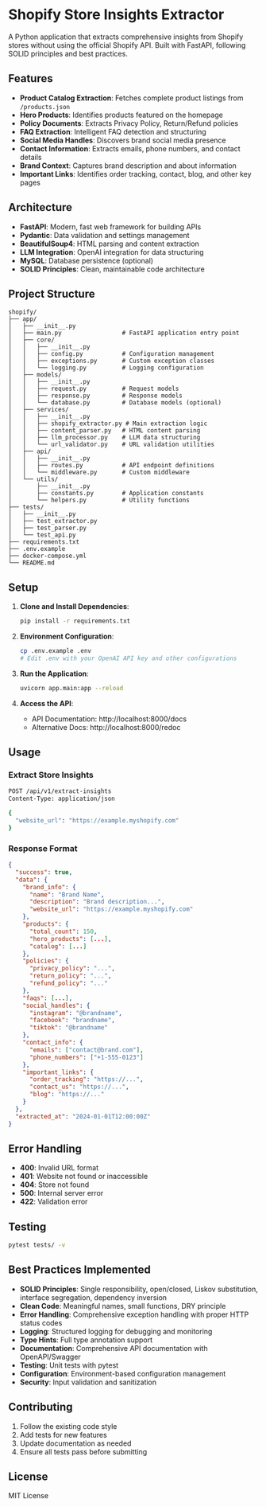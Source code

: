 # Shopify Store Insights Extractor

A Python application that extracts comprehensive insights from Shopify stores without using the official Shopify API. Built with FastAPI, following SOLID principles and best practices.

## Features

- **Product Catalog Extraction**: Fetches complete product listings from `/products.json`
- **Hero Products**: Identifies products featured on the homepage
- **Policy Documents**: Extracts Privacy Policy, Return/Refund policies
- **FAQ Extraction**: Intelligent FAQ detection and structuring
- **Social Media Handles**: Discovers brand social media presence
- **Contact Information**: Extracts emails, phone numbers, and contact details
- **Brand Context**: Captures brand description and about information
- **Important Links**: Identifies order tracking, contact, blog, and other key pages

## Architecture

- **FastAPI**: Modern, fast web framework for building APIs
- **Pydantic**: Data validation and settings management
- **BeautifulSoup4**: HTML parsing and content extraction
- **LLM Integration**: OpenAI integration for data structuring
- **MySQL**: Database persistence (optional)
- **SOLID Principles**: Clean, maintainable code architecture

## Project Structure

```
shopify/
├── app/
│   ├── __init__.py
│   ├── main.py                 # FastAPI application entry point
│   ├── core/
│   │   ├── __init__.py
│   │   ├── config.py           # Configuration management
│   │   ├── exceptions.py       # Custom exception classes
│   │   └── logging.py          # Logging configuration
│   ├── models/
│   │   ├── __init__.py
│   │   ├── request.py          # Request models
│   │   ├── response.py         # Response models
│   │   └── database.py         # Database models (optional)
│   ├── services/
│   │   ├── __init__.py
│   │   ├── shopify_extractor.py # Main extraction logic
│   │   ├── content_parser.py   # HTML content parsing
│   │   ├── llm_processor.py    # LLM data structuring
│   │   └── url_validator.py    # URL validation utilities
│   ├── api/
│   │   ├── __init__.py
│   │   ├── routes.py           # API endpoint definitions
│   │   └── middleware.py       # Custom middleware
│   └── utils/
│       ├── __init__.py
│       ├── constants.py        # Application constants
│       └── helpers.py          # Utility functions
├── tests/
│   ├── __init__.py
│   ├── test_extractor.py
│   ├── test_parser.py
│   └── test_api.py
├── requirements.txt
├── .env.example
├── docker-compose.yml
└── README.md
```

## Setup

1. **Clone and Install Dependencies**:
   ```bash
   pip install -r requirements.txt
   ```

2. **Environment Configuration**:
   ```bash
   cp .env.example .env
   # Edit .env with your OpenAI API key and other configurations
   ```

3. **Run the Application**:
   ```bash
   uvicorn app.main:app --reload
   ```

4. **Access the API**:
   - API Documentation: http://localhost:8000/docs
   - Alternative Docs: http://localhost:8000/redoc

## Usage

### Extract Store Insights

```bash
POST /api/v1/extract-insights
Content-Type: application/json

{
  "website_url": "https://example.myshopify.com"
}
```

### Response Format

```json
{
  "success": true,
  "data": {
    "brand_info": {
      "name": "Brand Name",
      "description": "Brand description...",
      "website_url": "https://example.myshopify.com"
    },
    "products": {
      "total_count": 150,
      "hero_products": [...],
      "catalog": [...]
    },
    "policies": {
      "privacy_policy": "...",
      "return_policy": "...",
      "refund_policy": "..."
    },
    "faqs": [...],
    "social_handles": {
      "instagram": "@brandname",
      "facebook": "brandname",
      "tiktok": "@brandname"
    },
    "contact_info": {
      "emails": ["contact@brand.com"],
      "phone_numbers": ["+1-555-0123"]
    },
    "important_links": {
      "order_tracking": "https://...",
      "contact_us": "https://...",
      "blog": "https://..."
    }
  },
  "extracted_at": "2024-01-01T12:00:00Z"
}
```

## Error Handling

- **400**: Invalid URL format
- **401**: Website not found or inaccessible
- **404**: Store not found
- **500**: Internal server error
- **422**: Validation error

## Testing

```bash
pytest tests/ -v
```


## Best Practices Implemented

- **SOLID Principles**: Single responsibility, open/closed, Liskov substitution, interface segregation, dependency inversion
- **Clean Code**: Meaningful names, small functions, DRY principle
- **Error Handling**: Comprehensive exception handling with proper HTTP status codes
- **Logging**: Structured logging for debugging and monitoring
- **Type Hints**: Full type annotation support
- **Documentation**: Comprehensive API documentation with OpenAPI/Swagger
- **Testing**: Unit tests with pytest
- **Configuration**: Environment-based configuration management
- **Security**: Input validation and sanitization

## Contributing

1. Follow the existing code style
2. Add tests for new features
3. Update documentation as needed
4. Ensure all tests pass before submitting

## License

MIT License
